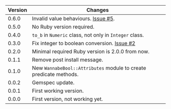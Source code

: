 | Version | Changes |
| ------- | ------- |
| 0.6.0   | Invalid value behaviours. [Issue #5](https://github.com/prodis/wannabe_bool/issues/5). |
| 0.5.0   | No Ruby version required. |
| 0.4.0   | `to_b` in `Numeric` class, not only in `Integer` class. |
| 0.3.0   | Fix integer to boolean conversion. [Issue #2](https://github.com/prodis/wannabe_bool/issues/2) |
| 0.2.0   | Minimal required Ruby version is 2.0.0 from now. |
| 0.1.1   | Remove post install message. |
| 0.1.0   | New `WannabeBool::Attributes` module to create predicate methods. |
| 0.0.2   | Gemspec update. |
| 0.0.1   | First working version. |
| 0.0.0   | First version, not working yet. |
